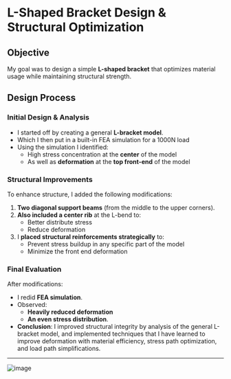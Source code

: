 # L-Shaped Bracket Design & Structural Optimization

## Objective
My goal was to design a simple **L-shaped bracket** that optimizes material usage while maintaining structural strength.



## Design Process

### Initial Design & Analysis
- I started off by creating a general **L-bracket model**.
- Which I then put in a built-in FEA simulation for a 1000N load
- Using the simulation I identified:
  - High stress concentration at the **center** of the model
  - As well as **deformation** at the **top front-end** of the model

### Structural Improvements
To enhance structure, I added the following modifications:
1. **Two diagonal support beams** (from the middle to the upper corners).
2. **Also included a center rib** at the L-bend to:
   - Better distribute stress
   - Reduce deformation
3. I **placed structural reinforcements strategically** to:
   - Prevent stress buildup in any specific part of the model
   - Minimize the front end deformation

### Final Evaluation
After modifications:
- I redid **FEA simulation**.
- Observed:
  - **Heavily reduced deformation**
  - **An even stress distribution**.
- **Conclusion**: I improved structural integrity by analysis of the general L-bracket model, and implemented techniques that I have learned to improve deformation with material efficiency, stress path optimization, and load path simplifications.
---

![image](https://github.com/user-attachments/assets/a51155f0-e46b-4a2a-b6b5-3917572feb9d)

